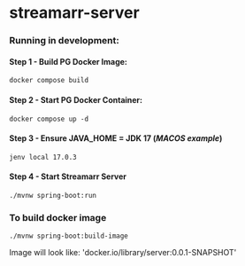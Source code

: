 # streamarr-server

### Running in development:

#### Step 1 - Build PG Docker Image:

`docker compose build`

#### Step 2 - Start PG Docker Container:

`docker compose up -d`

#### Step 3 - Ensure JAVA_HOME = JDK 17 (_MACOS example_)

`jenv local 17.0.3`

#### Step 4 - Start Streamarr Server

`./mvnw spring-boot:run`

### To build docker image

`./mvnw spring-boot:build-image`

Image will look like:
'docker.io/library/server:0.0.1-SNAPSHOT'
